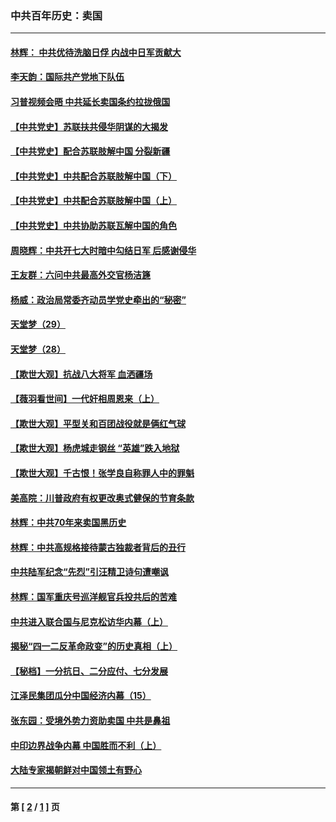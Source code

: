 ### 中共百年历史：卖国
---
#### [林辉： 中共优待洗脑日俘 内战中日军贡献大](../../pages/nf1176117/n13624644.md?07170430) 
#### [李天韵：国际共产党地下队伍](../../pages/nf1176117/n13611808.md?07170430) 
#### [习普视频会晤 中共延长卖国条约拉拢俄国](../../pages/nf1176117/n13060971.md?07170430) 
#### [【中共党史】苏联扶共侵华阴谋的大揭发](../../pages/nf1176117/n13056050.md?07170430) 
#### [【中共党史】配合苏联肢解中国 分裂新疆](../../pages/nf1176117/n13040700.md?07170430) 
#### [【中共党史】中共配合苏联肢解中国（下）](../../pages/nf1176117/n13035660.md?07170430) 
#### [【中共党史】中共配合苏联肢解中国（上）](../../pages/nf1176117/n13030262.md?07170430) 
#### [【中共党史】中共协助苏联瓦解中国的角色](../../pages/nf1176117/n13018109.md?07170430) 
#### [周晓辉：中共开七大时暗中勾结日军 后感谢侵华](../../pages/nf1176117/n12921960.md?07170430) 
#### [王友群：六问中共最高外交官杨洁篪](../../pages/nf1176117/n12836495.md?07170430) 
#### [杨威：政治局常委齐动员学党史牵出的“秘密”](../../pages/nf1176117/n12764642.md?07170430) 
#### [天堂梦（29）](../../pages/nf1176117/n12408465.md?07170430) 
#### [天堂梦（28）](../../pages/nf1176117/n12408309.md?07170430) 
#### [【欺世大观】抗战八大将军 血洒疆场](../../pages/nf1176117/n12357044.md?07170430) 
#### [【薇羽看世间】一代奸相周恩来（上）](../../pages/nf1176117/n12401109.md?07170430) 
#### [【欺世大观】平型关和百团战役就是俩红气球](../../pages/nf1176117/n12359157.md?07170430) 
#### [【欺世大观】杨虎城走钢丝 “英雄”跌入地狱](../../pages/nf1176117/n12358840.md?07170430) 
#### [【欺世大观】千古恨！张学良自称罪人中的罪魁](../../pages/nf1176117/n12358629.md?07170430) 
#### [美高院：川普政府有权更改奥式健保的节育条款](../../pages/nf1176117/n12242171.md?07170430) 
#### [林辉：中共70年来卖国黑历史](../../pages/nf1176117/n11552181.md?07170430) 
#### [林辉：中共高规格接待蒙古独裁者背后的丑行](../../pages/nf1176117/n11225005.md?07170430) 
#### [中共陆军纪念“先烈”引汪精卫诗句遭嘲讽](../../pages/nf1176117/n11153345.md?07170430) 
#### [林辉：国军重庆号巡洋舰官兵投共后的苦难](../../pages/nf1176117/n10997801.md?07170430) 
#### [中共进入联合国与尼克松访华内幕（上）](../../pages/nf1176117/n10138788.md?07170430) 
#### [揭秘“四一二反革命政变”的历史真相（上）](../../pages/nf1176117/n9996650.md?07170430) 
#### [【秘档】一分抗日、二分应付、七分发展](../../pages/nf1176117/n9331484.md?07170430) 
#### [江泽民集团瓜分中国经济内幕（15）](../../pages/nf1176117/n9268584.md?07170430) 
#### [张东园：受境外势力资助卖国 中共是鼻祖](../../pages/nf1176117/n9272480.md?07170430) 
#### [中印边界战争内幕 中国胜而不利（上）](../../pages/nf1176117/n9252458.md?07170430) 
#### [大陆专家揭朝鲜对中国领土有野心](../../pages/nf1176117/n9074056.md?07170430) 

---
#### 第 [ [2](./2.md?07170430) / [1](./1.md?07170430) ] 页

